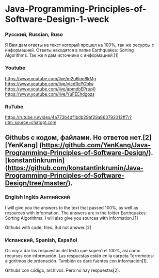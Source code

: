 # Java-Programming-Principles-of-Software-Design-1-weck

### Русский, Russian, Ruso

Я Вам дам ответы на текст который прошел на 100%, так же ресурсы с информацией. Ответы находятся в папке Earthquakes: Sorting Algorithms.
Так же я дам источники с информацией.[1]
### Youtube
https://www.youtube.com/live/m2u6lqo8kMg
https://www.youtube.com/live/ylcdRcPOblw
https://www.youtube.com/live/apmdbEPrup0
https://www.youtube.com/live/YuFEEhdgozs

### RuTube
https://rutube.ru/video/4a773b4df1bdb29af29a860792013ff7/?utm_source=chatgpt.com

Githubs с кодом, файлами. Но ответов нет.[2]
[YenKang] (https://github.com/YenKang/Java-Programming-Principles-of-Software-Design/).
[konstantinkrumin] (https://github.com/konstantinkrumin/Java-Programming-Principles-of-Software-Design/tree/master/).
---


### English Inglés Английский

I will give you the answers to the text that passed 100%, as well as resources with information. The answers are in the folder Earthquakes: Sorting Algorithms.
I will also give you sources with information.[1]

Githubs with code, files. But not answer.[2]


### Испанский, Spanish, Español

Os voy a dar las respuestas del texto que superó el 100%, así como recursos con información. Las respuestas están en la carpeta Terremotos: algoritmos de ordenación.
También os daré fuentes con información[1].

Githubs con código, archivos. Pero no hay respuestas[2].
